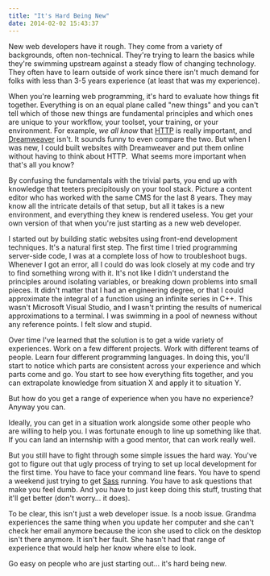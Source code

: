 ```yaml
---
title: "It's Hard Being New"
date: 2014-02-02 15:43:37
---
```


New web developers have it rough. They come from a variety of backgrounds, often non-technical. They're trying to learn the basics while they're swimming upstream against a steady flow of changing technology. They often have to learn outside of work since there isn't much demand for folks with less than 3-5 years experience (at least that was my experience).

When you're learning web programming, it's hard to evaluate how things fit together. Everything is on an equal plane called "new things" and you can't tell which of those new things are fundamental principles and which ones are unique to your workflow, your toolset, your training, or your environment. For example, *we all know* that [HTTP][1] is really important, and [Dreamweaver][2] isn't. It sounds funny to even compare the two. But when I was new, I could built websites with Dreamweaver and put them online without having to think about HTTP.  What seems more important when that's all you know?

 [1]: http://en.wikipedia.org/wiki/Hypertext_Transfer_Protocol
 [2]: http://en.wikipedia.org/wiki/Adobe_Dreamweaver

By confusing the fundamentals with the trivial parts, you end up with knowledge that teeters precipitously on your tool stack. Picture a content editor who has worked with the same CMS for the last 8 years. They may know all the intricate details of that setup, but all it takes is a new environment, and everything they knew is rendered useless. You get your own version of that when you're just starting as a new web developer.

I started out by building static websites using front-end development techniques. It's a natural first step. The first time I tried programming server-side code, I was at a complete loss of how to troubleshoot bugs. Whenever I got an error, all I could do was look closely at my code and try to find something wrong with it. It's not like I didn't understand the principles around isolating variables, or breaking down problems into small pieces. It didn't matter that I had an engineering degree, or that I could approximate the integral of a function using an infinite series in C++. This wasn't Microsoft Visual Studio, and I wasn't printing the results of numerical approximations to a terminal. I was swimming in a pool of newness without any reference points. I felt slow and stupid.

Over time I've learned that the solution is to get a wide variety of experiences. Work on a few different projects. Work with different teams of people. Learn four different programming languages. In doing this, you'll start to notice which parts are consistent across your experience and which parts come and go. You start to see how everything fits together, and you can extrapolate knowledge from situation X and apply it to situation Y.

But how do you get a range of experience when you have no experience? Anyway you can.

Ideally, you can get in a situation work alongside some other people who are willing to help you. I was fortunate enough to line up something like that. If you can land an internship with a good mentor, that can work really well.

But you still have to fight through some simple issues the hard way. You've got to figure out that ugly process of trying to set up local development for the first time. You have to face your command line fears. You have to spend a weekend just trying to get [Sass][3] running. You have to ask questions that make you feel dumb. And you have to just keep doing this stuff, trusting that it'll get better (don't worry… it does).

 [3]: http://sass-lang.com/

To be clear, this isn't just a web developer issue. Is a noob issue. Grandma experiences the same thing when you update her computer and she can't check her email anymore because the icon she used to click on the desktop isn't there anymore. It isn't her fault. She hasn't had that range of experience that would help her know where else to look.

Go easy on people who are just starting out… it's hard being new.
